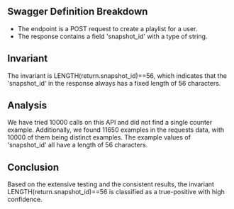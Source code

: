 ## Swagger Definition Breakdown
- The endpoint is a POST request to create a playlist for a user.
- The response contains a field 'snapshot_id' with a type of string.

## Invariant
The invariant is LENGTH(return.snapshot_id)==56, which indicates that the 'snapshot_id' in the response always has a fixed length of 56 characters.

## Analysis
We have tried 10000 calls on this API and did not find a single counter example. Additionally, we found 11650 examples in the requests data, with 10000 of them being distinct examples. The example values of 'snapshot_id' all have a length of 56 characters.

## Conclusion
Based on the extensive testing and the consistent results, the invariant LENGTH(return.snapshot_id)==56 is classified as a true-positive with high confidence.
